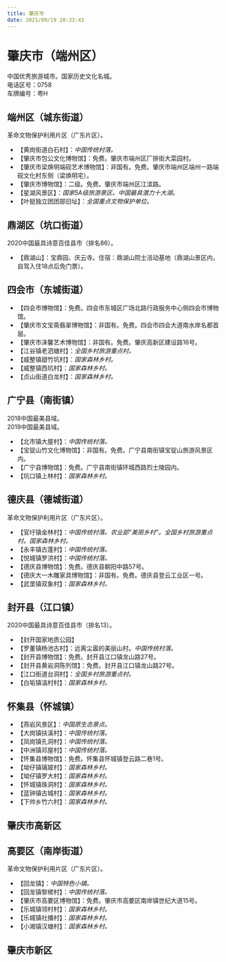 ```yaml
---
title: 肇庆市  
date: 2021/09/19 20:33:43  
---
```

  
# 肇庆市（端州区）  
中国优秀旅游城市。国家历史文化名城。  
电话区号：0758  
车牌编号：粤H  

## 端州区（城东街道）  
革命文物保护利用片区（广东片区）。  
* 【黄岗街道白石村】：*中国传统村落。*  
* 【肇庆市包公文化博物馆】：免费。肇庆市端州区厂排街大菜园村。  
* 【肇庆市梁焕明端砚艺术博物馆】：非国有。免费。肇庆市端州区端州一路端砚文化村东侧（梁焕明宅）。  
* 【肇庆市博物馆】：二级。免费。肇庆市端州区江滨路。  
* 【星湖风景区】：*国家5A级旅游景区。中国最具潜力十大湖。*  
* 【叶挺独立团团部旧址】：*全国重点文物保护单位。*  

## 鼎湖区（坑口街道）  
2020中国最具诗意百佳县市（排名86）。  
* 【鼎湖山】：宝鼎园、庆云寺。住宿：鼎湖山院士活动基地（鼎湖山景区内，自驾入住18点后免门票）。  

## 四会市（东城街道）  
* 【四会市博物馆】：免费。四会市东城区广场北路行政服务中心侧四会市博物馆。  
* 【肇庆市文宝斋翡翠博物馆】：非国有。免费。四会市四会大道南水岸名都首层。  
* 【肇庆市涞馨艺术博物馆】：非国有。免费。肇庆高新区建设路16号。  
* 【江谷镇老泗塘村】：*全国乡村旅游重点村。*  
* 【威整镇甜竹坑村】：*国家森林乡村。*  
* 【威整镇西坑村】：*国家森林乡村。*  
* 【贞山街道白龙村】：*国家森林乡村。*  

## 广宁县（南街镇）  
2018中国最美县域。  
2019中国最美县域。  
* 【北市镇大屋村】：*中国传统村落。*  
* 【宝锭山竹文化博物馆】：非国有。免费。广宁县南街镇宝锭山旅游风景区内。  
* 【广宁县博物馆】：免费。广宁县南街镇环城西路烈士陵园内。  
* 【坑口镇上林村】：*国家森林乡村。*  

## 德庆县（德城街道）  
革命文物保护利用片区（广东片区）。  
* 【官圩镇金林村】：*中国传统村落。农业部“美丽乡村”。全国乡村旅游重点村。国家森林乡村。*  
* 【永丰镇古蓬村】：*中国传统村落。*  
* 【悦城镇罗洪村】：*中国传统村落。*  
* 【德庆县博物馆】：免费。德庆县朝阳中路57号。  
* 【德庆大一木雕家具博物馆】：非国有。免费。德庆县登云工业区一号。  
* 【武垄镇双象村】：*国家森林乡村。*  

## 封开县（江口镇）  
2020中国最具诗意百佳县市（排名13）。  
* 【封开国家地质公园】  
* 【罗董镇杨池古村】：远离尘嚣的美丽山村。*中国传统村落。*  
* 【封开县博物馆】：免费。封开县江口镇龙山路27号。  
* 【封开县黄岩洞陈列馆】：免费。封开县江口镇龙山路27号。  
* 【江口街道台洞村】：*全国乡村旅游重点村。*  
* 【白垢镇湻村村】：*国家森林乡村。*  

## 怀集县（怀城镇）  
* 【燕岩风景区】：*中国原生态景点。*  
* 【大岗镇扶溪村】：*中国传统村落。*  
* 【凤岗镇孔洞村】：*中国传统村落。*  
* 【中洲镇邓屋村】：*中国传统村落。*  
* 【怀集县博物馆】：免费。怀集县怀城镇登云路二巷1号。  
* 【坳仔镇璃玻村】：*国家森林乡村。*  
* 【坳仔镇罗大村】：*国家森林乡村。*  
* 【怀城镇珠洞村】：*国家森林乡村。*  
* 【蓝钟镇古城村】：*国家森林乡村。*  
* 【下帅乡竹六村】：*国家森林乡村。*  

## 肇庆市高新区  

## 高要区（南岸街道）  
革命文物保护利用片区（广东片区）。  
* 【回龙镇】：*中国特色小镇。*  
* 【回龙镇黎槎村】：*中国传统村落。*  
* 【肇庆市高要区博物馆】：免费。肇庆市高要区南岸镇世纪大道15号。  
* 【乐城镇领村村】：*国家森林乡村。*  
* 【乐城镇社播村】：*国家森林乡村。*  
* 【小湘镇汉塘村】：*国家森林乡村。*  

## 肇庆市新区